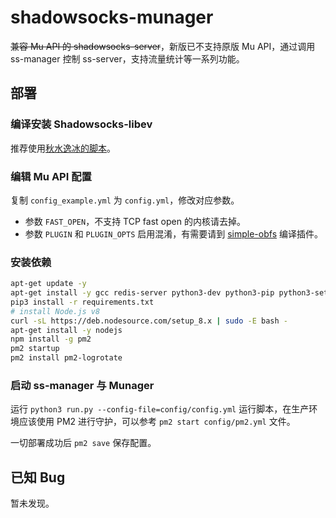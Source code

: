 # shadowsocks-munager

~~兼容 Mu API 的 shadowsocks-server~~，新版已不支持原版 Mu API，通过调用 ss-manager 控制 ss-server，支持流量统计等一系列功能。

## 部署

### 编译安装 Shadowsocks-libev

推荐使用[秋水逸冰的脚本](https://shadowsocks.be/4.html)。

### 编辑 Mu API 配置

复制 `config_example.yml` 为 `config.yml`，修改对应参数。

- 参数 `FAST_OPEN`，不支持 TCP fast open 的内核请去掉。
- 参数 `PLUGIN` 和 `PLUGIN_OPTS` 启用混淆，有需要请到 [simple-obfs](https://github.com/shadowsocks/simple-obfs) 编译插件。

### 安装依赖

```bash
apt-get update -y
apt-get install -y gcc redis-server python3-dev python3-pip python3-setuptools python3-psutil
pip3 install -r requirements.txt
# install Node.js v8
curl -sL https://deb.nodesource.com/setup_8.x | sudo -E bash -
apt-get install -y nodejs
npm install -g pm2
pm2 startup
pm2 install pm2-logrotate
```

### 启动 ss-manager 与 Munager

运行 `python3 run.py --config-file=config/config.yml` 运行脚本，在生产环境应该使用 PM2 进行守护，可以参考 `pm2 start config/pm2.yml` 文件。

一切部署成功后 `pm2 save` 保存配置。

## 已知 Bug

暂未发现。
